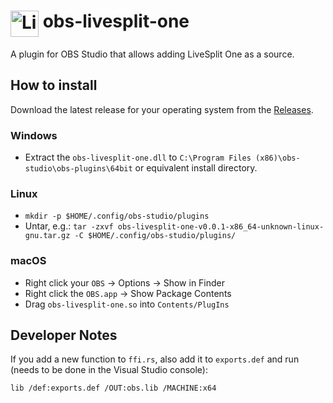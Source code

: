 # <img src="https://raw.githubusercontent.com/LiveSplit/LiveSplit/master/LiveSplit/Resources/Icon.png" alt="LiveSplit" height="42" width="45" align="top"/> obs-livesplit-one

A plugin for OBS Studio that allows adding LiveSplit One as a source.

## How to install

Download the latest release for your operating system from the
[Releases](https://github.com/CryZe/obs-livesplit-one/releases).

### Windows

- Extract the `obs-livesplit-one.dll` to `C:\Program Files
(x86)\obs-studio\obs-plugins\64bit` or equivalent install directory.

### Linux

- `mkdir -p $HOME/.config/obs-studio/plugins`
- Untar, e.g.: `tar -zxvf obs-livesplit-one-v0.0.1-x86_64-unknown-linux-gnu.tar.gz -C
   $HOME/.config/obs-studio/plugins/`

### macOS

- Right click your `OBS` -> Options -> Show in Finder
- Right click the `OBS.app` -> Show Package Contents
- Drag `obs-livesplit-one.so` into `Contents/PlugIns`

## Developer Notes

If you add a new function to `ffi.rs`, also add it to `exports.def` and run
(needs to be done in the Visual Studio console):
```sh
lib /def:exports.def /OUT:obs.lib /MACHINE:x64
```

